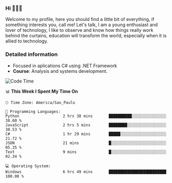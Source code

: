 


### Hi 🙋🏽‍♂️

Welcome to my profile, here you should find a little bit of everything, if something interests you, call me! Let's talk,
I am a young enthusiast and lover of technology, I like to observe and know how things really work behind the curtains, 
education will transform the world, especially when it is allied to technology.

### Detailed information
* Focused in aplications C# using .NET Framework
* **Course**: Analysis and systems development.

<!--START_SECTION:waka-->
![Code Time](http://img.shields.io/badge/Code%20Time-362%20hrs%204%20mins-blue)

📊 **This Week I Spent My Time On** 

```text
🕑︎ Time Zone: America/Sao_Paulo

💬 Programming Languages: 
Python                   2 hrs 38 mins       ██████████░░░░░░░░░░░░░░░   38.60 % 
JavaScript               2 hrs 5 mins        ████████░░░░░░░░░░░░░░░░░   30.53 % 
C#                       1 hr 29 mins        █████░░░░░░░░░░░░░░░░░░░░   21.72 % 
JSON                     21 mins             █░░░░░░░░░░░░░░░░░░░░░░░░   05.35 % 
Text                     9 mins              █░░░░░░░░░░░░░░░░░░░░░░░░   02.34 % 

💻 Operating System: 
Windows                  6 hrs 49 mins       █████████████████████████   100.00 % 
```


<!--END_SECTION:waka-->


